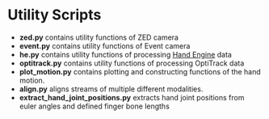 # Utility Scripts


* **zed.py** contains utility functions of ZED camera
* **event.py** contains utility functions of Event camera
* **he.py** contains utility functions of processing [Hand Engine](https://stretchsense.com/solution/hand-engine/) data
* **optitrack.py** contains utility functions of processing OptiTrack data
* **plot_motion.py** contains plotting and constructing functions of the hand motion. 
* **align.py** aligns streams of multiple different modalities.
* **extract_hand_joint_positions.py** extracts hand joint positions from euler angles and defined finger bone lengths
